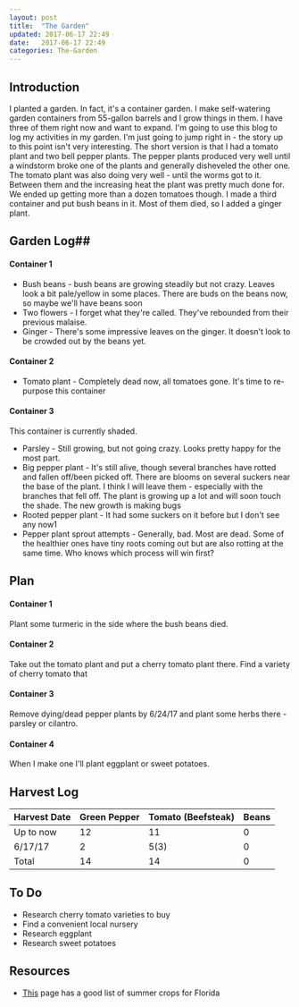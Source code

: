```yaml
---
layout: post
title:  "The Garden"
updated: 2017-06-17 22:49
date:   2017-06-17 22:49
categories: The-Garden
---
```


## Introduction ##

I planted a garden. In fact, it's a container garden. I make self-watering garden containers from 55-gallon barrels and I grow things in them. I have three of them right now and want to expand. I'm going to use this blog to log my activities in my garden. I'm just going to jump right in - the story up to this point isn't very interesting. The short version is that I had a tomato plant and two bell pepper plants. The pepper plants produced very well until a windstorm broke one of the plants and generally disheveled the other one. The tomato plant was also doing very well - until the worms got to it. Between them and the increasing heat the plant was pretty much done for. We ended up getting more than a dozen tomatoes though. I made a third container and put bush beans in it. Most of them died, so I added a ginger plant. 

## Garden Log##

#### Container 1

* Bush beans - bush beans are growing steadily but not crazy. Leaves look a bit pale/yellow in some places. There are buds on the beans now, so maybe we'll have beans soon
* Two flowers - I forget what they're called. They've rebounded from their previous malaise. 
* Ginger - There's some impressive leaves on the ginger. It doesn't look to be crowded out by the beans yet. 

#### Container 2

* Tomato plant - Completely dead now, all tomatoes gone. It's time to re-purpose this container

#### Container 3

This container is currently shaded.

* Parsley - Still growing, but not going crazy. Looks pretty happy for the most part. 
* Big pepper plant - It's still alive, though several branches have rotted and fallen off/been picked off.  There are blooms on several suckers near the base of the plant. I think I will leave them - especially with the branches that fell off. The plant is growing up a lot and will soon touch the shade. The new growth is making bugs
* Rooted pepper plant - It had some suckers on it before but I don't see any now1
* Pepper plant sprout attempts - Generally, bad. Most are dead. Some of the healthier ones have tiny roots coming out but are also rotting at the same time. Who knows which process will win first?

## Plan ##

#### Container 1

Plant some turmeric in the side where the bush beans died.

#### Container 2

Take out the tomato plant and put a cherry tomato plant there. Find a variety of cherry tomato that 

#### Container 3

Remove dying/dead pepper plants by 6/24/17 and plant some herbs there - parsley or cilantro.

#### Container 4

When I make one I'll plant eggplant or sweet potatoes.

## Harvest Log ##

| Harvest Date | Green Pepper | Tomato (Beefsteak) | Beans |
|--------------|--------------|--------------------|-------|
| Up to now | 12 | 11 | 0 |
| 6/17/17 | 2 | 5(3) | 0 |
| Total | 14 | 14 | 0 |


## To Do ##

* Research cherry tomato varieties to buy
* Find a convenient local nursery
* Research eggplant
* Research sweet potatoes

## Resources ##
* [This](http://www.foginfo.org/2014/06/05/summer-gardening-in-florida-its-hot-hot-hot/) page has a good list of summer crops for Florida
